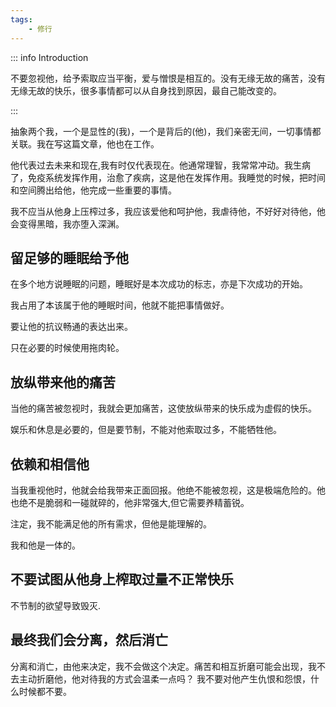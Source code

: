 ```yaml
---
tags:
    - 修行
---
```


::: info Introduction

不要忽视他，给予索取应当平衡，爱与憎恨是相互的。没有无缘无故的痛苦，没有无缘无故的快乐，很多事情都可以从自身找到原因，最自己能改变的。

:::


抽象两个我，一个是显性的(我)，一个是背后的(他)，我们亲密无间，一切事情都关联。我在写这篇文章，他也在工作。 

他代表过去未来和现在,我有时仅代表现在。他通常理智，我常常冲动。我生病了，免疫系统发挥作用，治愈了疾病，这是他在发挥作用。我睡觉的时候，把时间和空间腾出给他，他完成一些重要的事情。

我不应当从他身上压榨过多，我应该爱他和呵护他，我虐待他，不好好对待他，他会变得黑暗，我亦堕入深渊。

## 留足够的睡眠给予他

在多个地方说睡眠的问题，睡眠好是本次成功的标志，亦是下次成功的开始。

我占用了本该属于他的睡眠时间，他就不能把事情做好。

要让他的抗议畅通的表达出来。

只在必要的时候使用拖肉轮。

## 放纵带来他的痛苦

当他的痛苦被忽视时，我就会更加痛苦，这使放纵带来的快乐成为虚假的快乐。

娱乐和休息是必要的，但是要节制，不能对他索取过多，不能牺牲他。

## 依赖和相信他

当我重视他时，他就会给我带来正面回报。他绝不能被忽视，这是极端危险的。他也绝不是脆弱和一碰就碎的，他非常强大,但它需要养精蓄锐。

注定，我不能满足他的所有需求，但他是能理解的。

我和他是一体的。

## 不要试图从他身上榨取过量不正常快乐

不节制的欲望导致毁灭.

## 最终我们会分离，然后消亡

分离和消亡，由他来决定，我不会做这个决定。痛苦和相互折磨可能会出现，我不去主动折磨他，他对待我的方式会温柔一点吗？ 我不要对他产生仇恨和怨恨，什么时候都不要。


